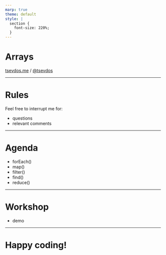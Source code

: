 ```yaml
---
marp: true
theme: default
style: |
  section {
    font-size: 220%;
  }
---
```


# Arrays

[tsevdos.me](https://tsevdos.me/) / [@tsevdos](https://twitter.com/tsevdos)

---

# Rules

Feel free to interrupt me for:

- questions
- relevant comments

---

# Agenda

- forEach()
- map()
- filter()
- find()
- reduce()

---

# Workshop

- demo

---

# Happy coding!

